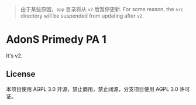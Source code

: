 > 由于某些原因，`app` 目录将从 `v2` 后暂停更新.
> For some reason, the `src` directory will be suspended from updating after `v2`.

# AdonS Primedy PA 1

It's v2.

## License

本项目使用 AGPL 3.0 开源，禁止商用，禁止闭源，分支项目使用 AGPL 3.0 许可证。
